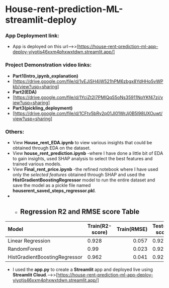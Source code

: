 # House-rent-prediction-ML-streamlit-deploy
###  App Deployment link:
- App is deployed on this url-->>[https://house-rent-prediction-ml-app-deploy-yiyotjs46xxm4phxwxtdwn.streamlit.app/]
###  Project Demonstration video links:
- **Part1(Intro_ipynb_explanation)**
- [https://drive.google.com/file/d/1vEJiSH4jW521hPM6zbgx8YdHHo5vWPkb/view?usp=sharing]
- **Part2(EDA)**
- [https://drive.google.com/file/d/1YciZt2I7PMlQqS5oNs35911NoYKf47zj/view?usp=sharing]
- **Part3(pickling_deployment)**
- [https://drive.google.com/file/d/1CFtv5bRy2p01JI01WrJj0B5l98UXOuwt/view?usp=sharing]
###  Others:
- View **House_rent_EDA.ipynb** to view various insights that could be obtained through EDA on the dataset.
- View **house_rent_prediction.ipynb** -where I have done a little bit of EDA to gain insights, used SHAP analysis to select the best features and trained various models.
- View **Final_rent_price.ipynb** -the refined notebook where I have used only the *selected features* obtained through SHAP and used the **HistGradientBoostingRegressor** model to run the entire dataset and save the model as a pickle file named **houserent_saved_steps_regressor.pkl**.    
- - ## Regression R2 and RMSE score Table
|    Model             |  Train(R2-score)   |  Train(RMSE)      | Test(R2-score)     |  Test(RMSE)       |
| :------------------- | -----------------  |-----------------: | -----------------  |-----------------: |
| Linear Regression    |      0.928         |0.057              | 0.923              |0.058              |
| RandomForest         |      0.99          |0.023              | 0.927              |0.057              |
|HistGradientBoostingRegressor|0.962        |0.041              | 0.928              |0.056              |
- I used the **app.py** to create a **Streamlit** app and deployed live using **Streamlit Cloud**.-->>[https://house-rent-prediction-ml-app-deploy-yiyotjs46xxm4phxwxtdwn.streamlit.app/]
